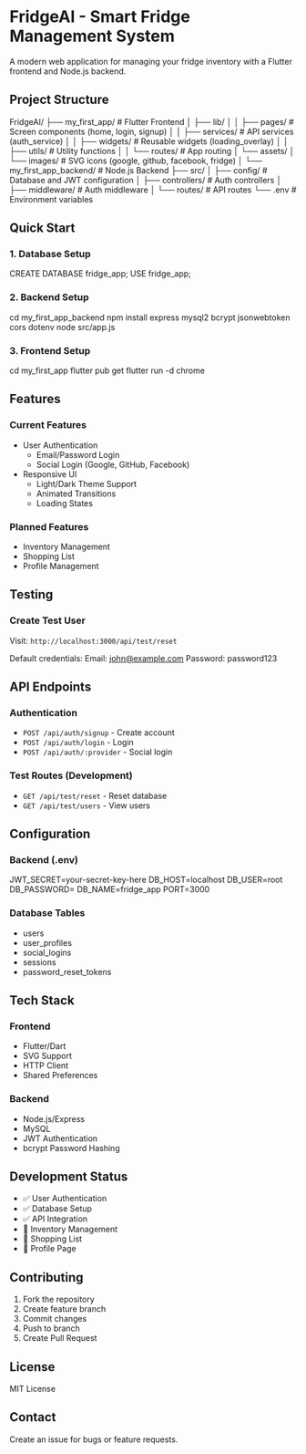 # FridgeAI - Smart Fridge Management System

A modern web application for managing your fridge inventory with a Flutter frontend and Node.js backend.

## Project Structure

FridgeAI/
├── my_first_app/           # Flutter Frontend
│   ├── lib/
│   │   ├── pages/         # Screen components (home, login, signup)
│   │   ├── services/      # API services (auth_service)
│   │   ├── widgets/       # Reusable widgets (loading_overlay)
│   │   ├── utils/         # Utility functions
│   │   └── routes/        # App routing
│   └── assets/
│       └── images/        # SVG icons (google, github, facebook, fridge)
│
└── my_first_app_backend/  # Node.js Backend
    ├── src/
    │   ├── config/        # Database and JWT configuration
    │   ├── controllers/   # Auth controllers
    │   ├── middleware/    # Auth middleware
    │   └── routes/        # API routes
    └── .env              # Environment variables

## Quick Start

### 1. Database Setup
CREATE DATABASE fridge_app;
USE fridge_app;

### 2. Backend Setup
cd my_first_app_backend
npm install express mysql2 bcrypt jsonwebtoken cors dotenv
node src/app.js

### 3. Frontend Setup
cd my_first_app
flutter pub get
flutter run -d chrome

## Features

### Current Features
- User Authentication
  - Email/Password Login
  - Social Login (Google, GitHub, Facebook)
- Responsive UI
  - Light/Dark Theme Support
  - Animated Transitions
  - Loading States

### Planned Features
- Inventory Management
- Shopping List
- Profile Management

## Testing

### Create Test User
Visit: `http://localhost:3000/api/test/reset`

Default credentials:
Email: john@example.com
Password: password123

## API Endpoints

### Authentication
- `POST /api/auth/signup` - Create account
- `POST /api/auth/login` - Login
- `POST /api/auth/:provider` - Social login

### Test Routes (Development)
- `GET /api/test/reset` - Reset database
- `GET /api/test/users` - View users

## Configuration

### Backend (.env)
JWT_SECRET=your-secret-key-here
DB_HOST=localhost
DB_USER=root
DB_PASSWORD=
DB_NAME=fridge_app
PORT=3000

### Database Tables
- users
- user_profiles
- social_logins
- sessions
- password_reset_tokens

## Tech Stack

### Frontend
- Flutter/Dart
- SVG Support
- HTTP Client
- Shared Preferences

### Backend
- Node.js/Express
- MySQL
- JWT Authentication
- bcrypt Password Hashing

## Development Status
- ✅ User Authentication
- ✅ Database Setup
- ✅ API Integration
- 🚧 Inventory Management
- 🚧 Shopping List
- 🚧 Profile Page

## Contributing
1. Fork the repository
2. Create feature branch
3. Commit changes
4. Push to branch
5. Create Pull Request

## License
MIT License

## Contact
Create an issue for bugs or feature requests.